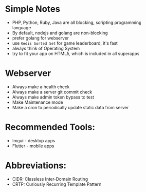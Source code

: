 # Simple Notes

- PHP, Python, Ruby, Java are all blocking, scripting programming language
- By default, nodejs and golang are non-blocking
- prefer golang for webserver
- use `Redis Sorted Set` for game leaderboard, it's fast
- always think of Operating System
- try to fit your app on HTML5, which is included in all superapps

# Webserver
- Always make a health check
- Always make a server git commit check
- Always make admin token bypass to test
- Make Maintenance mode
- Make a cron to periodically update static data from server

# Recommended Tools:
- Imgui - desktop apps
- Flutter - mobile apps

# Abbreviations:
- CIDR: Classless Inter-Domain Routing
- CRTP: Curiously Recurring Template Pattern